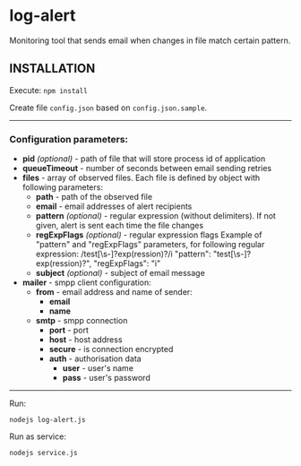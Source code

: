 # log-alert
Monitoring tool that sends email when changes in file match certain pattern.

## INSTALLATION

Execute: `npm install`

Create file `config.json` based on `config.json.sample`.

-------------------

### Configuration parameters:

* **pid** _(optional)_ - path of file that will store process id of application
* **queueTimeout** - number of seconds between email sending retries
* **files** - array of observed files. Each file is defined by object with following parameters:
  * **path** - path of the observed file
  * **email** - email addresses of alert recipients
  * **pattern** _(optional)_ - regular expression (without delimiters). If not given, alert is sent each time the file changes
  * **regExpFlags** _(optional)_ - regular expression flags
        Example of "pattern" and "regExpFlags" parameters, for following regular expression: /test[\s-]?exp(ression)?/i
        "pattern": "test[\s-]?exp(ression)?",
        "regExpFlags": "i"
  * **subject** _(optional)_ - subject of email message
* **mailer** - smpp client configuration:
  * **from** - email address and name of sender:
    * **email**
    * **name**
  * **smtp** - smpp connection
    * **port** - port
    * **host** - host address
    * **secure** - is connection encrypted
    * **auth** - authorisation data
      * **user** - user's name
      * **pass** - user's password

-------------------

Run:

`nodejs log-alert.js`

Run as service:

`nodejs service.js`
